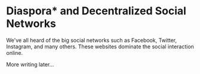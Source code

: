 # Diaspora* and Decentralized Social Networks

We've all heard of the big social networks such as Facebook, Twitter, Instagram, and many others. These websites dominate the social interaction online. 

More writing later...

